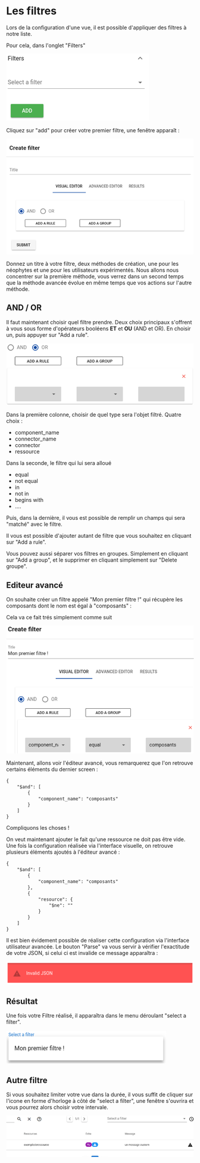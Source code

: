 # Les filtres

Lors de la configuration d'une vue, il est possible d'appliquer des filtres à notre liste.

Pour cela, dans l'onglet "Filters"

![img1](img/img1.png)

Cliquez sur "add" pour créer votre premier filtre, une fenêtre apparaît :

![create_filter](img/create_filter.png)

Donnez un titre à votre filtre, deux méthodes de création, une pour les néophytes et une pour les utilisateurs expérimentés. Nous allons nous concentrer sur la première méthode,
vous verrez dans un second temps que la méthode avancée évolue en même temps que vos actions sur l'autre méthode.

## AND / OR

Il faut maintenant choisir quel filtre prendre. Deux choix principaux s'offrent à vous sous forme d'opérateurs booléens **ET** et **OU** (AND et OR). En choisir un, puis appuyer sur "Add a rule".

![adarule](img/adarule.png)

Dans la première colonne, choisir de quel type sera l'objet filtré. Quatre choix :

* component_name
* connector_name
* connector
* ressource

Dans la seconde, le filtre qui lui sera alloué

* equal
* not equal
* in
* not in
* begins with
* ....

Puis, dans la dernière, il vous est possible de remplir un champs qui sera "matché" avec le filtre.

Il vous est possible d'ajouter autant de filtre que vous souhaitez en cliquant sur "Add a rule".

Vous pouvez aussi séparer vos filtres en groupes. Simplement en cliquant sur "Add a group", et le supprimer en cliquant simplement sur "Delete groupe".

## Editeur avancé

On souhaite créer un filtre appelé "Mon premier filtre !" qui récupère les composants dont le nom est égal à "composants" :

Cela va ce fait trés simplement comme suit

![example](img/exmpl1.png)

Maintenant, allons voir l'éditeur avancé, vous remarquerez que l'on retrouve certains éléments du dernier screen :

```
{
    "$and": [
        {
            "component_name": "composants"
        }
    ]
}
```

Compliquons les choses !

On veut maintenant ajouter le fait qu'une ressource ne doit pas être vide. Une fois la configuration réalisée via l'interface visuelle, on retrouve plusieurs éléments ajoutés à l'éditeur avancé :

```
{
    "$and": [
        {
            "component_name": "composants"
        },
        {
            "resource": {
                "$ne": ""
            }
        }
    ]
}
```

Il est bien évidement possible de réaliser cette configuration via l'interface utilisateur avancée. Le bouton "Parse" va vous servir à vérifier l'exactitude de votre JSON, si celui ci est invalide ce message apparaîtra :

![invjson](img/invjson.png)

## Résultat

Une fois votre Filtre réalisé, il apparaîtra dans le menu déroulant "select a filter".

![select_filter](img/select_filter.png)

## Autre filtre

Si vous souhaitez limiter votre vue dans la durée, il vous suffit de cliquer sur l'icone en forme d'horloge à côté de "select a filter", une fenêtre s'ouvrira et vous pourrez alors choisir votre intervale.

![reporting](img/reporting.gif)
